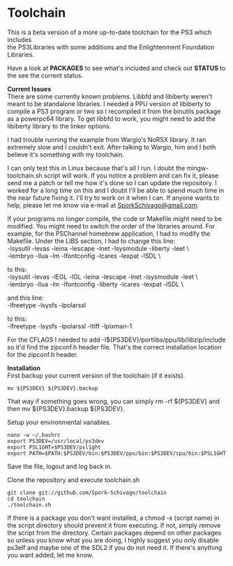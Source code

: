 Toolchain
=========

This is a beta version of a more up-to-date toolchain for the PS3 which includes  
the PS3Libraries with some additions and the Enlightenment Foundation Libraries.  

Have a look at **PACKAGES** to see what's included and check out **STATUS** to the see the current status.  

  **Current Issues**  
  There are some currently known problems.  Libbfd and libiberty weren't meant to be standalone libraries.  I needed
  a PPU version of libiberty to compile a PS3 program or two so I recompiled it from the binutils package as a
  powerpc64 library.  To get libbfd to work, you might need to add the libiberty library to the linker options.

  I had trouble running the example from Wargio's NoRSX library.  It ran extremely slow and I couldn't exit. After
  talking to Wargio, him and I both believe it's something with my toolchain.  

  I can only test this in Linux because that's all I run.  I doubt the mingw-toolchain.sh script will work.  If you
  notice a problem and can fix it, please send me a patch or tell me how it's done so I can update the repository.
  I worked for a long time on this and I doubt I'll be able to spend much time in the near future fixing it.  I'll try
  to work on it when I can.  If anyone wants to help, please let me know via e-mail at SporkSchivago@gmail.com.

  If your programs no longer compile, the code or Makefile might need to be modified.  You might need to switch the
  order of the libraries around.  For example, for the PSChannel homebrew application, I had to modify the Makefile.
  Under the LIBS section, I had to change this line:  
  -lsysutil -levas -leina -lescape -lnet -lsysmodule -liberty -leet \  
  -lembryo -llua -lm -lfontconfig -lcares -lexpat -lSDL \
  
  to this:  
  -lsysutil -levas -lEGL -lGL -leina -lescape -lnet -lsysmodule -leet \  
  -lembryo -llua -lm -lfontconfig -liberty -lcares -lexpat -lSDL \  
  
  and this line:  
  -lfreetype -lsysfs -lpolarssl  
  
  to this:  
  -lfreetype -lsysfs -lpolarssl -ltiff -lpixman-1  

  For the CFLAGS I needed to add -I${PS3DEV}/portlibs/ppu/lib/libzip/include so it'd find the zipconf.h header file.
  That's the correct installation location for the zipconf.h header.

  **Installation**  
   First backup your current version of the toolchain (if it exists).

    mv ${PS3DEV} ${PS3DEV}.backup  
   That way if something goes wrong, you can simply rm -rf ${PS3DEV} and then mv ${PS3DEV}.backup ${PS3DEV}.  

   Setup your environmental variables.
   
    nano -w ~/.bashrc  
    export PS3DEV=/usr/local/ps3dev  
    export PSL1GHT=$PS3DEV/psl1ght  
    export PATH=$PATH:$PS3DEV/bin:$PS3DEV/ppu/bin:$PS3DEV/spu/bin:$PSL1GHT
   Save the file, logout and log back in.

   Clone the repository and execute toolchain.sh
   
    git clone git://github.com/Spork-Schivago/toolchain  
    cd toolchain  
    ./toolchain.sh  
  
  If there is a package you don't want installed, a chmod -x (script name) in the script directory should prevent it
  from executing.  If not, simply remove the script from the directory.  Certain packages depend on other packages
  so unless you know what you are doing, I highly suggest you only disable ps3elf and maybe one of the SDL2 if you
  do not need it.  If there's anything you want added, let me know.

